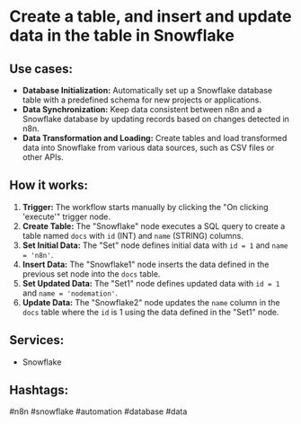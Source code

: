 # Create a table, and insert and update data in the table in Snowflake

## Use cases:
- **Database Initialization:** Automatically set up a Snowflake database table with a predefined schema for new projects or applications.
- **Data Synchronization:** Keep data consistent between n8n and a Snowflake database by updating records based on changes detected in n8n.
- **Data Transformation and Loading:** Create tables and load transformed data into Snowflake from various data sources, such as CSV files or other APIs.

## How it works:
1. **Trigger:** The workflow starts manually by clicking the "On clicking 'execute'" trigger node.
2. **Create Table:** The "Snowflake" node executes a SQL query to create a table named `docs` with `id` (INT) and `name` (STRING) columns.
3. **Set Initial Data:** The "Set" node defines initial data with `id = 1` and `name = 'n8n'`.
4. **Insert Data:** The "Snowflake1" node inserts the data defined in the previous set node into the `docs` table.
5. **Set Updated Data:** The "Set1" node defines updated data with `id = 1` and `name = 'nodemation'`.
6. **Update Data:** The "Snowflake2" node updates the `name` column in the `docs` table where the `id` is 1 using the data defined in the "Set1" node.

## Services:
- Snowflake

## Hashtags:
#n8n #snowflake #automation #database #data
